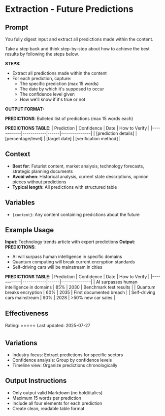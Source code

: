 # Extraction - Future Predictions

## Prompt

You fully digest input and extract all predictions made within the content.

Take a step back and think step-by-step about how to achieve the best results by following the steps below.

**STEPS:**
- Extract all predictions made within the content
- For each prediction, capture:
  - The specific prediction (max 15 words)
  - The date by which it's supposed to occur
  - The confidence level given
  - How we'll know if it's true or not

**OUTPUT FORMAT:**

**PREDICTIONS**: Bulleted list of predictions (max 15 words each)

**PREDICTIONS TABLE**:
| Prediction | Confidence | Date | How to Verify |
|------------|------------|------|---------------|
| [prediction details] | [percentage/level] | [target date] | [verification method] |

## Context
- **Best for**: Futurist content, market analysis, technology forecasts, strategic planning documents
- **Avoid when**: Historical analysis, current state descriptions, opinion pieces without predictions
- **Typical length**: All predictions with structured table

## Variables
- `{content}`: Any content containing predictions about the future

## Example Usage
**Input**: Technology trends article with expert predictions
**Output**: 
**PREDICTIONS**:
- AI will surpass human intelligence in specific domains
- Quantum computing will break current encryption standards
- Self-driving cars will be mainstream in cities

**PREDICTIONS TABLE**:
| Prediction | Confidence | Date | How to Verify |
|------------|------------|------|---------------|
| AI surpasses human intelligence in domains | 85% | 2030 | Benchmark test results |
| Quantum breaks encryption | 60% | 2035 | First documented breach |
| Self-driving cars mainstream | 90% | 2028 | >50% new car sales |

## Effectiveness
Rating: ⭐⭐⭐⭐⭐
Last updated: 2025-07-27

## Variations
- Industry focus: Extract predictions for specific sectors
- Confidence analysis: Group by confidence levels
- Timeline view: Organize predictions chronologically

## Output Instructions
- Only output valid Markdown (no bold/italics)
- Maximum 15 words per prediction
- Include all four elements for each prediction
- Create clean, readable table format